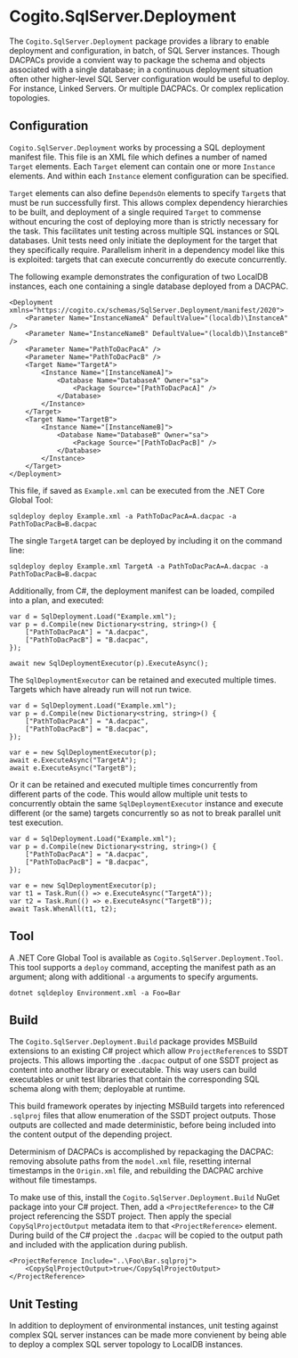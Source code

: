 # Cogito.SqlServer.Deployment
The `Cogito.SqlServer.Deployment` package provides a library to enable deployment and configuration, in batch, of SQL Server instances. Though DACPACs provide a convient way to package the schema and objects associated with a single database; in a continuous deployment situation often other higher-level SQL Server configuration would be useful to deploy. For instance, Linked Servers. Or multiple DACPACs. Or complex replication topologies.

## Configuration
`Cogito.SqlServer.Deployment` works by processing a SQL deployment manifest file. This file is an XML file which defines a number of named `Target` elements. Each `Target` element can contain one or more `Instance` elements. And within each `Instance` element configuration can be specified.

`Target` elements can also define `DependsOn` elements to specify `Target`s that must be run successfully first. This allows complex dependency hierarchies to be built, and deployment of a single required `Target` to commense without encuring the cost of deploying more than is strictly necessary for the task. This facilitates unit testing across multiple SQL instances or SQL databases. Unit tests need only initiate the deployment for the target that they specifically require. Parallelism inherit in a dependency model like this is exploited: targets that can execute concurrently do execute concurrently.

The following example demonstrates the configuration of two LocalDB instances, each one containing a single database deployed from a DACPAC.

```
<Deployment xmlns="https://cogito.cx/schemas/SqlServer.Deployment/manifest/2020">
    <Parameter Name="InstanceNameA" DefaultValue="(localdb)\InstanceA" />
    <Parameter Name="InstanceNameB" DefaultValue="(localdb)\InstanceB" />
    <Parameter Name="PathToDacPacA" />
    <Parameter Name="PathToDacPacB" />
    <Target Name="TargetA">
        <Instance Name="[InstanceNameA]">
            <Database Name="DatabaseA" Owner="sa">
                <Package Source="[PathToDacPacA]" />
            </Database>
        </Instance>
    </Target>
    <Target Name="TargetB">
        <Instance Name="[InstanceNameB]">
            <Database Name="DatabaseB" Owner="sa">
                <Package Source="[PathToDacPacB]" />
            </Database>
        </Instance>
    </Target>
</Deployment>
```

This file, if saved as `Example.xml` can be executed from the .NET Core Global Tool:

```
sqldeploy deploy Example.xml -a PathToDacPacA=A.dacpac -a PathToDacPacB=B.dacpac
```

The single `TargetA` target can be deployed by including it on the command line:

```
sqldeploy deploy Example.xml TargetA -a PathToDacPacA=A.dacpac -a PathToDacPacB=B.dacpac
```

Additionally, from C#, the deployment manifest can be loaded, compiled into a plan, and executed:

```
var d = SqlDeployment.Load("Example.xml");
var p = d.Compile(new Dictionary<string, string>() {
    ["PathToDacPacA"] = "A.dacpac",
    ["PathToDacPacB"] = "B.dacpac",
});

await new SqlDeploymentExecutor(p).ExecuteAsync();
```

The `SqlDeploymentExecutor` can be retained and executed multiple times. Targets which have already run will not run twice.

```
var d = SqlDeployment.Load("Example.xml");
var p = d.Compile(new Dictionary<string, string>() {
    ["PathToDacPacA"] = "A.dacpac",
    ["PathToDacPacB"] = "B.dacpac",
});

var e = new SqlDeploymentExecutor(p);
await e.ExecuteAsync("TargetA");
await e.ExecuteAsync("TargetB");
```

Or it can be retained and executed multiple times concurrently from different parts of the code. This would allow multiple unit tests to concurrently obtain the same `SqlDeploymentExecutor` instance and execute different (or the same) targets concurrently so as not to break parallel unit test execution.

```
var d = SqlDeployment.Load("Example.xml");
var p = d.Compile(new Dictionary<string, string>() {
    ["PathToDacPacA"] = "A.dacpac",
    ["PathToDacPacB"] = "B.dacpac",
});

var e = new SqlDeploymentExecutor(p);
var t1 = Task.Run(() => e.ExecuteAsync("TargetA"));
var t2 = Task.Run(() => e.ExecuteAsync("TargetB"));
await Task.WhenAll(t1, t2);
```


## Tool
A .NET Core Global Tool is available as `Cogito.SqlServer.Deployment.Tool`. This tool supports a `deploy` command, accepting the manifest path as an argument; along with additional `-a` arguments to specify arguments.

```
dotnet sqldeploy Environment.xml -a Foo=Bar
```

## Build
The `Cogito.SqlServer.Deployment.Build` package provides MSBuild extensions to an existing C# project which allow `ProjectReference`s to SSDT projects. This allows importing the `.dacpac` output of one SSDT project as content into another library or executable. This way users can build executables or unit test libraries that contain the corresponding SQL schema along with them; deployable at runtime.

This build framework operates by injecting MSBuild targets into referenced `.sqlproj` files that allow enumeration of the SSDT project outputs. Those outputs are collected and made deterministic, before being included into the content output of the depending project.

Determinism of DACPACs is accomplished by repackaging the DACPAC: removing absolute paths from the `model.xml` file, resetting internal timestamps in the `Origin.xml` file, and rebuilding the DACPAC archive without file timestamps.

To make use of this, install the `Cogito.SqlServer.Deployment.Build` NuGet package into your C# project. Then, add a `<ProjectReference>` to the C# project referencing the SSDT project. Then apply the special `CopySqlProjectOutput` metadata item to that `<ProjectReference>` element. During build of the C# project the `.dacpac` will be copied to the output path and included with the application during publish.

```
<ProjectReference Include="..\Foo\Bar.sqlproj">
    <CopySqlProjectOutput>true</CopySqlProjectOutput>
</ProjectReference>
```

## Unit Testing
In addition to deployment of environmental instances, unit testing against complex SQL server instances can be made more convienent by being able to deploy a complex SQL server topology to LocalDB instances.
